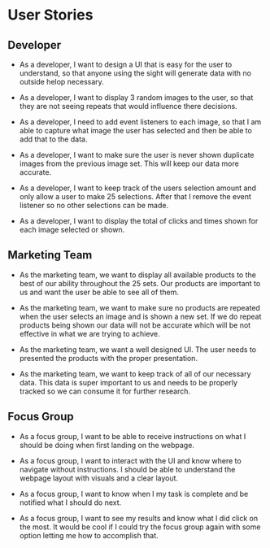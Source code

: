 # User Stories

## Developer
- As a developer, I want to design a UI that is easy for the user to understand, so that anyone using the sight will generate data with no outside helop necessary.

- As a developer, I want to display 3 random images to the user, so that they are not seeing repeats that would influence there decisions.

- As a developer, I need to add event listeners to each image, so that I am able to capture what image the user has selected and then be able to add that to the data.

- As a developer, I want to make sure the user is never shown duplicate images from the previous image set.  This will keep our data more accurate.

- As a developer, I want to keep track of the users selection amount and only allow a user to make 25 selections.  After that I remove the event listener so no other selections can be made.

- As a developer, I want to display the total of clicks and times shown for each image selected or shown.

## Marketing Team
- As the marketing team, we want to display all available products to the best of our ability throughout the 25 sets.  Our products are important to us and want the user be able to see all of them.

- As the marketing team, we want to make sure no products are repeated when the user selects an image and is shown a new set.  If we do repeat products being shown our data will not be accurate which will be not effective in what we are trying to achieve.

- As the marketing team, we want a well designed UI.  The user needs to presented the products with the proper presentation.

- As the marketing team, we want to keep track of all of our necessary data.  This data is super important to us and needs to be properly tracked so we can consume it for further research.

## Focus Group

- As a focus group, I want to be able to receive instructions on what I should be doing when first landing on the webpage.

- As a focus group, I want to interact with the UI and know where to navigate without instructions.  I should be able to understand the webpage layout with visuals and a clear layout.  

- As a focus group, I want to know when I my task is complete and be notified what I should do next. 

- As a focus group, I want to see my results and know what I did click on the most.  It would be cool if I could try the focus group again with some option letting me how to accomplish that.

